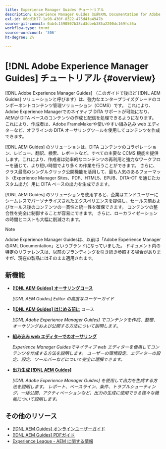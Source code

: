 ```yaml
---
title: Experience Manager Guides チュートリアル
description: Experience Manager Guides（旧称XML Documentation for Adobe Experience Manager）のチュートリアルのコレクションです。
exl-id: 06dd1b77-1a98-430f-8322-475d4fa4947b
source-git-commit: 0ab4c1590507b38cd3dbeb385a2200dc169fc36a
workflow-type: tm+mt
source-wordcount: '306'
ht-degree: 2%

---
```


# [!DNL Adobe Experience Manager Guides] チュートリアル {#overview}

[!DNL Adobe Experience Manager Guides] （このガイドで後ほど [!DNL AEM Guides] ソリューションと呼びます）は、強力なエンタープライズグレードのコンポーネントコンテンツ管理ソリューション（CCMS）です。 これにより、Adobe Experience Managerでのネイティブ DITA サポートが可能になり、AEMが DITA ベースのコンテンツの作成と配信を処理できるようになります。 これにより、作成者は、Adobe FrameMakerや使いやすい組み込み web エディターなど、オフラインの DITA オーサリングツールを使用してコンテンツを作成できます。

[!DNL AEM Guides] のソリューションは、DITA コンテンツのコラボレーション、レビュー、翻訳、検索、レポートなど、すべての主要な CCMS 機能を提供します。これにより、作成者は効率的なコンテンツの再利用と強力なワークフローを通じて、より短い時間でより多くの作業を行うことができます。 さらに、クラス最高のシングルクリック公開機能を活用して、最も人気のあるフォーマット（Experience Manager Sites、PDF、HTML5、EPUB、DITA-OT を通じたカスタム出力）用に DITA ベースの出力を生成できます。

[!DNL AEM Guides] のソリューションを使用すると、企業はエンドユーザーにシームレスでパーソナライズされたエクスペリエンスを提供し、セールス前およびセールス後のコンテンツの一貫性と統一性を確保できます。 コンテンツの整合性を完全に制御することが容易にできます。 さらに、ローカライゼーションの時間とコストも大幅に削減されます。

>[!NOTE]
> 
> Adobe Experience Manager Guidesは、以前は「Adobe Experience ManagerのXML Documentation」というブランドになっていました。 ドキュメント内の特定のリファレンスは、以前のブランディングを引き続き参照する場合がありますが、現在の製品にはそのまま適用されます。

## 新機能

* **[[!DNL AEM Guides] オーサリングコース](course-3/overview.md)**

  *[!DNL AEM Guides] Editor の高度なユーザーガイド*

* **[[!DNL AEM Guides] はじめる前に](course-1/overview.md)** コース

  *[!DNL Adobe Experience Manager Guides] でコンテンツを作成、整理、オーサリングおよび公開する方法について説明します*。

* **[組み込み web エディターでのオーサリング](course-3/overview.md)**

  *Experience Manager Guidesでネイティブ web エディターを使用してコンテンツを作成する方法を説明します。 ユーザーの環境設定、エディターの設定、設定、ツールバーなどについて完全に理解できます。*

* **[出力生成 [!DNL AEM Guides]](course-2/overview.md)**

  *[!DNL Adobe Experience Manager Guides] を使用して出力を生成する方法を説明します。 レポート、ベースライン、条件、トラブルシューティング、一括公開、アクティベーションなど、出力の生成に使用できる様々な機能について説明します。*


## その他のリソース

* [[!DNL AEM Guides]  オンラインユーザーガイド ](https://help.adobe.com/en_US/xml-documentation-for-adobe-experience-manager/index.html)
* [[!DNL AEM Guides] PDFガイド ](https://helpx.adobe.com/jp/support/xml-documentation-for-experience-manager.html)
* [Experience League - AEM に関する情報](https://experienceleague.adobe.com/ja?lang=ja#recommended/solutions/experience-manager)
